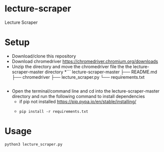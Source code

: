 # lecture-scraper
Lecture Scraper

# Setup
* Download/clone this repository
* Download chromedriver https://chromedriver.chromium.org/downloads
* Unzip the directory and move the chromedriver file the the lecture-scraper-master directory 
    *```
     lecture-scraper-master
      ├── README.md
      ├── chromedriver
      ├── lecture_scraper.py
      └── requirements.txt
     ```
* Open the terminal/command line and cd into the lecture-scraper-master directory and run the following command to install dependencies
    * if pip not installed https://pip.pypa.io/en/stable/installing/
    * ```
      pip install -r requirements.txt
      ```

# Usage
```
python3 lecture_scraper.py
```
